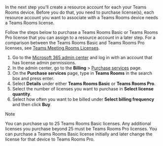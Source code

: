 
In the next step you'll create a resource account for each your Teams Rooms device. Before you do that, you need to purchase license(s), each resource account you want to associate with a Teams Rooms device needs a Teams Rooms license.

Follow the steps below to purchase a Teams Rooms Basic or Teams Rooms Pro license that you can assign to a resource account in a later step. For a comparison between the Teams Rooms Basic and Teams Rooms Pro licenses, see [Teams Meeting Rooms Licenses](../rooms/rooms-licensing.md).

1. Go to the [Microsoft 365 admin center](https://go.microsoft.com/fwlink/p/?linkid=2024339) and log in with an account that has license admin permissions.
1. In the admin center, go to the **Billing** > [Purchase services](https://go.microsoft.com/fwlink/p/?linkid=868433) page.
1. On the **Purchase services** page, type in **Teams Rooms** in the search box and press enter.
1. Select **Details** under either **Teams Rooms Basic** or **Teams Rooms Pro**.
1. Select the number of licenses you want to purchase in **Select license quantity**.
1. Select how often you want to be billed under **Select billing frequency** and then click **Buy**.

> [!NOTE]
> You can purchase up to 25 Teams Rooms Basic licenses. Any additional licenses you purchase beyond 25 must be Teams Rooms Pro licenses. You can purchase a Teams Rooms Basic license initially and later change the license for that device to Teams Rooms Pro.
